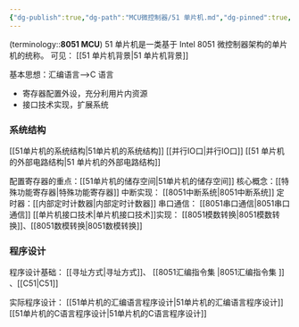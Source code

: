 ```yaml
---
{"dg-publish":true,"dg-path":"MCU微控制器/51 单片机.md","dg-pinned":true,"tags":["Subject"],"permalink":"/MCU微控制器/51 单片机/","pinned":true,"dgPassFrontmatter":true,"noteIcon":"","created":"2024-05-21T15:20:27.707+08:00","updated":"2024-08-23T13:09:28.615+08:00"}
---
```


(terminology::**8051 MCU**)
51 单片机是一类基于 Intel 8051 微控制器架构的单片机的统称。
可见： [[51 单片机背景\|51 单片机背景]]

基本思想：汇编语言-->C 语言
- 寄存器配置外设，充分利用片内资源
- 接口技术实现，扩展系统
### 系统结构
[[51单片机的系统结构\|51单片机的系统结构]]
[[并行IO口\|并行IO口]]
[[51 单片机的外部电路结构\|51 单片机的外部电路结构]]

配置寄存器的重点：[[51单片机的储存空间\|51单片机的储存空间]]
核心概念：[[特殊功能寄存器\|特殊功能寄存器]]
中断实现： [[8051中断系统\|8051中断系统]]
定时器：[[内部定时计数器\|内部定时计数器]]
串口通信： [[8051串口通信\|8051串口通信]]
[[单片机接口技术\|单片机接口技术]]实现：
[[8051模数转换\|8051模数转换]]、[[8051数模转换\|8051数模转换]]

### 程序设计
程序设计基础：
[[寻址方式\|寻址方式]]、 [[8051汇编指令集 \|8051汇编指令集 ]] 、[[C51\|C51]]

实际程序设计：
[[51单片机的汇编语言程序设计\|51单片机的汇编语言程序设计]]
[[51单片机的C语言程序设计\|51单片机的C语言程序设计]]

